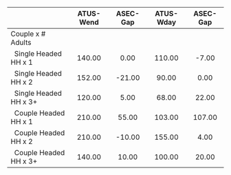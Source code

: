 
|                      |    ATUS-Wend |     ASEC-Gap |    ATUS-Wday |     ASEC-Gap |
| -------------------- | :----------: | :----------: | :----------: | :----------: |
| Couple x # Adults    |              |              |              |              |
| &nbsp;&nbsp;Single Headed HH x 1 |       140.00 |         0.00 |       110.00 |        -7.00 |
| &nbsp;&nbsp;Single Headed HH x 2 |       152.00 |       -21.00 |        90.00 |         0.00 |
| &nbsp;&nbsp;Single Headed HH x 3+ |       120.00 |         5.00 |        68.00 |        22.00 |
| &nbsp;&nbsp;Couple Headed HH x 1 |       210.00 |        55.00 |       103.00 |       107.00 |
| &nbsp;&nbsp;Couple Headed HH x 2 |       210.00 |       -10.00 |       155.00 |         4.00 |
| &nbsp;&nbsp;Couple Headed HH x 3+ |       140.00 |        10.00 |       100.00 |        20.00 |

